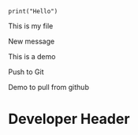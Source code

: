 ```{r}
print("Hello")
```

This is my file

New message

This is a demo

Push to Git

Demo to pull from github

# Developer Header

